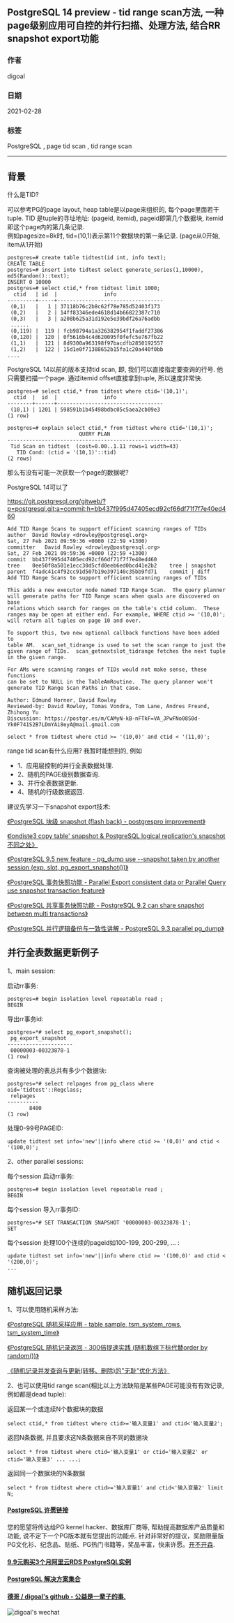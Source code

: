 ## PostgreSQL 14 preview - tid range scan方法, 一种page级别应用可自控的并行扫描、处理方法, 结合RR snapshot export功能  
  
### 作者  
digoal  
  
### 日期  
2021-02-28  
  
### 标签  
PostgreSQL , page tid scan , tid range scan   
  
----  
  
## 背景  
什么是TID?  
  
可以参考PG的page layout, heap table是以page来组织的, 每个page里面若干tuple. TID 是tuple的寻址地址: (pageid, itemid), pageid即第几个数据块, itemid即这个page内的第几条记录.  
例如pagesize=8k时, tid=(10,1)表示第11个数据块的第一条记录. (page从0开始, item从1开始)  
  
```  
postgres=# create table tidtest(id int, info text);  
CREATE TABLE  
postgres=# insert into tidtest select generate_series(1,10000), md5(Random()::text);  
INSERT 0 10000  
postgres=# select ctid,* from tidtest limit 1000;  
  ctid   | id  |               info                 
---------+-----+----------------------------------  
 (0,1)   |   1 | 37118b76c2b8c62f78e785d52403f173  
 (0,2)   |   2 | 14ff83346ede4618d14b66822387c710  
 (0,3)   |   3 | a208b625a31d192e5e39bdf26a76adbb  
 ......  
 (0,119) |  119 | fcb98794a1a326382954f1faddf27386  
 (0,120) |  120 | 0f5616b4c4d620095f0fefc5e767fb22  
 (1,1)   |  121 | 8d9300a963198f97bacdfb2850192557  
 (1,2)   |  122 | 15d1e0f71388652b15fa1c20a440f0bb  
....  
```  
  
PostgreSQL 14以前的版本支持tid scan, 即, 我们可以直接指定要查询的行号. 他只需要扫描一个page. 通过itemid offset直接拿到tuple, 所以速度非常快.  
  
```  
postgres=# select ctid,* from tidtest where ctid='(10,1)';  
  ctid  |  id  |               info                 
--------+------+----------------------------------  
 (10,1) | 1201 | 598591b1b45498bdbc05c5aea2cb09e3  
(1 row)  
  
postgres=# explain select ctid,* from tidtest where ctid='(10,1)';  
                       QUERY PLAN                         
--------------------------------------------------------  
 Tid Scan on tidtest  (cost=0.00..1.11 rows=1 width=43)  
   TID Cond: (ctid = '(10,1)'::tid)  
(2 rows)  
```  
  
那么有没有可能一次获取一个page的数据呢?  
  
PostgreSQL 14可以了  
  
https://git.postgresql.org/gitweb/?p=postgresql.git;a=commit;h=bb437f995d47405ecd92cf66df71f7f7e40ed460  
  
```  
Add TID Range Scans to support efficient scanning ranges of TIDs  
author	David Rowley <drowley@postgresql.org>	  
Sat, 27 Feb 2021 09:59:36 +0000 (22:59 +1300)  
committer	David Rowley <drowley@postgresql.org>	  
Sat, 27 Feb 2021 09:59:36 +0000 (22:59 +1300)  
commit	bb437f995d47405ecd92cf66df71f7f7e40ed460  
tree	0ee50f8a501e1ecc30d5cfd0eeb6ed0bcd41e2b2	tree | snapshot  
parent	f4adc41c4f92cc91d507b19e397140c35bb9fd71	commit | diff  
Add TID Range Scans to support efficient scanning ranges of TIDs  
  
This adds a new executor node named TID Range Scan.  The query planner  
will generate paths for TID Range scans when quals are discovered on base  
relations which search for ranges on the table's ctid column.  These  
ranges may be open at either end. For example, WHERE ctid >= '(10,0)';  
will return all tuples on page 10 and over.  
  
To support this, two new optional callback functions have been added to  
table AM.  scan_set_tidrange is used to set the scan range to just the  
given range of TIDs.  scan_getnextslot_tidrange fetches the next tuple  
in the given range.  
  
For AMs were scanning ranges of TIDs would not make sense, these functions  
can be set to NULL in the TableAmRoutine.  The query planner won't  
generate TID Range Scan Paths in that case.  
  
Author: Edmund Horner, David Rowley  
Reviewed-by: David Rowley, Tomas Vondra, Tom Lane, Andres Freund, Zhihong Yu  
Discussion: https://postgr.es/m/CAMyN-kB-nFTkF=VA_JPwFNo08S0d-Yk0F741S2B7LDmYAi8eyA@mail.gmail.com  
```  
  
```  
select * from tidtest where ctid >= '(10,0)' and ctid < '(11,0)';   
```  
  
range tid scan有什么应用? 我暂时能想到的, 例如  
  
- 1、应用层控制的并行全表数据处理.   
- 2、随机的PAGE级别数据查询.   
- 3、并行全表数据更新.   
- 4、随机的行级数据返回.   
  
建议先学习一下snapshot export技术:     
  
[《PostgreSQL 块级 snapshot (flash back) - postgrespro improvement》](../201809/20180909_01.md)    
  
[《londiste3 copy table' snapshot & PostgreSQL logical replication's snapshot 不同之处》](../201509/20150908_01.md)    
  
[《PostgreSQL 9.5 new feature - pg_dump use --snapshot taken by another session (exp. slot, pg_export_snapshot())》](../201506/20150616_02.md)    
  
[《PostgreSQL 事务快照功能 - Parallel Export consistent data or Parallel Query use snapshot transaction feature》](../201303/20130306_02.md)    
  
[《PostgreSQL 共享事务快照功能 - PostgreSQL 9.2 can share snapshot between multi transactions》](../201205/20120516_01.md)    
  
[《PostgreSQL 并行逻辑备份与一致性讲解 - PostgreSQL 9.3 parallel pg_dump》](../201303/20130325_01.md)    
  
## 并行全表数据更新例子  
  
1、main session:  
  
启动rr事务:   
  
```  
postgres=# begin isolation level repeatable read ;  
BEGIN  
```  
  
导出rr事务id:  
  
```  
postgres=*# select pg_export_snapshot();  
 pg_export_snapshot    
---------------------  
 00000003-00323878-1  
(1 row)  
```  
  
查询被处理的表总共有多少个数据块:  
  
```  
postgres=*# select relpages from pg_class where oid='tidtest'::Regclass;  
 relpages   
----------  
       8400  
(1 row)  
```  
  
处理0-99号PAGEID:  
  
```  
update tidtest set info='new'||info where ctid >= '(0,0)' and ctid < '(100,0)';   
```  
  
2、other parallel sessions:  
  
每个session 启动rr事务:  
  
```  
postgres=# begin isolation level repeatable read ;  
BEGIN  
```  
  
每个session 导入rr事务ID:  
  
```  
postgres=*# SET TRANSACTION SNAPSHOT '00000003-00323878-1';  
SET  
```  
  
每个session 处理100个连续的pageid如100-199, 200-299, ... :  
  
```  
update tidtest set info='new'||info where ctid >= '(100,0)' and ctid < '(200,0)';   
...  
```  
  
## 随机返回记录   
1、可以使用随机采样方法:  
  
[《PostgreSQL 随机采样应用 - table sample, tsm_system_rows, tsm_system_time》](../202005/20200509_01.md)    
  
[《PostgreSQL 随机记录返回 - 300倍提速实践 (随机数组下标代替order by random())》](../201810/20181009_01.md)    
  
[《随机记录并发查询与更新(转移、删除)的"无耻"优化方法》](../201501/20150129_01.md)    
  
2、也可以使用tid range scan(相比以上方法缺陷是某些PAGE可能没有有效记录, 例如都是dead tuple):  
  
返回某一个或连续N个数据块的数据  
  
```  
select ctid,* from tidtest where ctid>='输入变量1' and ctid<'输入变量2';  
```  
  
返回N条数据, 并且要求这N条数据来自不同的数据块  
  
```  
select * from tidtest where ctid='输入变量1' or ctid='输入变量2' or ctid='输入变量3' ... ...;  
```  
  
返回同一个数据块的N条数据  
  
```  
select * from tidtest where ctid>='输入变量1' and ctid<'输入变量2' limit N;  
```  
      

  
  
    
  
#### [PostgreSQL 许愿链接](https://github.com/digoal/blog/issues/76 "269ac3d1c492e938c0191101c7238216")
您的愿望将传达给PG kernel hacker、数据库厂商等, 帮助提高数据库产品质量和功能, 说不定下一个PG版本就有您提出的功能点. 针对非常好的提议，奖励限量版PG文化衫、纪念品、贴纸、PG热门书籍等，奖品丰富，快来许愿。[开不开森](https://github.com/digoal/blog/issues/76 "269ac3d1c492e938c0191101c7238216").  
  
  
#### [9.9元购买3个月阿里云RDS PostgreSQL实例](https://www.aliyun.com/database/postgresqlactivity "57258f76c37864c6e6d23383d05714ea")
  
  
#### [PostgreSQL 解决方案集合](https://yq.aliyun.com/topic/118 "40cff096e9ed7122c512b35d8561d9c8")
  
  
#### [德哥 / digoal's github - 公益是一辈子的事.](https://github.com/digoal/blog/blob/master/README.md "22709685feb7cab07d30f30387f0a9ae")
  
  
![digoal's wechat](../pic/digoal_weixin.jpg "f7ad92eeba24523fd47a6e1a0e691b59")
  
